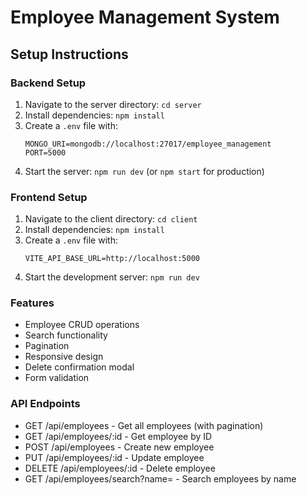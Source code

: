 # Employee Management System

## Setup Instructions

### Backend Setup
1. Navigate to the server directory: `cd server`
2. Install dependencies: `npm install`
3. Create a `.env` file with:
   ```
   MONGO_URI=mongodb://localhost:27017/employee_management
   PORT=5000
   ```
4. Start the server: `npm run dev` (or `npm start` for production)

### Frontend Setup
1. Navigate to the client directory: `cd client`
2. Install dependencies: `npm install`
3. Create a `.env` file with:
   ```
   VITE_API_BASE_URL=http://localhost:5000
   ```
4. Start the development server: `npm run dev`

### Features
- Employee CRUD operations
- Search functionality
- Pagination
- Responsive design
- Delete confirmation modal
- Form validation

### API Endpoints
- GET /api/employees - Get all employees (with pagination)
- GET /api/employees/:id - Get employee by ID
- POST /api/employees - Create new employee
- PUT /api/employees/:id - Update employee
- DELETE /api/employees/:id - Delete employee
- GET /api/employees/search?name= - Search employees by name
